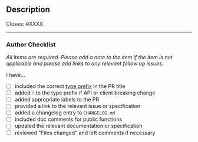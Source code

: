 <!-- markdownlint-disable MD041 -->
<!-- markdownlint-disable MD012 -->

## Description

Closes: #XXXX

---

### Author Checklist

_All items are required. Please add a note to the item if the item is not applicable and
please add links to any relevant follow up issues._

I have...

- [ ] included the correct [type prefix](https://github.com/commitizen/conventional-commit-types/blob/v3.0.0/index.json) in the PR title
  <!-- * `feat`: A new feature
  * `fix`: A bug fix
  * `docs`: Documentation only changes
  * `style`: Changes that do not affect the meaning of the code (white-space, formatting, missing semi-colons, etc)
  * `refactor`: A code change that neither fixes a bug nor adds a feature
  * `perf`: A code change that improves performance
  * `test`: Adding missing tests or correcting existing tests
  * `build`: Changes that affect the build system or external dependencies (example scopes: gulp, broccoli, npm)
  * `ci`: Changes to our CI configuration files and scripts (example scopes: Travis, Circle, BrowserStack, SauceLabs)
  * `chore`: Other changes that don't modify src or test files
  * `revert`: Reverts a previous commit -->
- [ ] added `!` to the type prefix if API or client breaking change
- [ ] added appropriate labels to the PR
- [ ] provided a link to the relevant issue or specification
- [ ] added a changelog entry to `CHANGELOG.md`
- [ ] included doc comments for public functions
- [ ] updated the relevant documentation or specification
- [ ] reviewed "Files changed" and left comments if necessary
